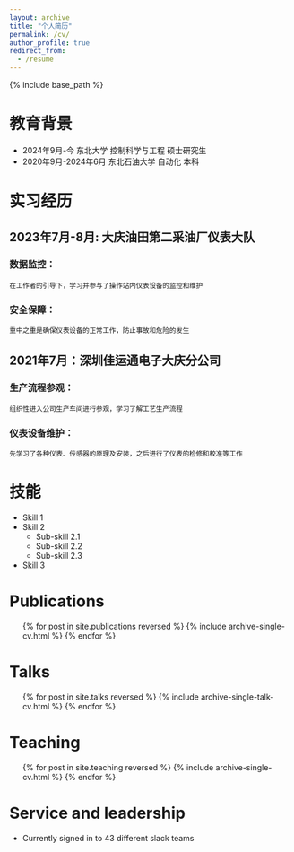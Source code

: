 ```yaml
---
layout: archive
title: "个人简历"
permalink: /cv/
author_profile: true
redirect_from:
  - /resume
---
```


{% include base_path %}

# 教育背景
* 2024年9月-今 东北大学 控制科学与工程 硕士研究生
* 2020年9月-2024年6月 东北石油大学 自动化 本科

# 实习经历
## 2023年7月-8月: 大庆油田第二采油厂仪表大队
### 数据监控：
    在工作者的引导下，学习并参与了操作站内仪表设备的监控和维护
### 安全保障：
    重中之重是确保仪表设备的正常工作，防止事故和危险的发生
## 2021年7月：深圳佳运通电子大庆分公司
### 生产流程参观：
    组织性进入公司生产车间进行参观，学习了解工艺生产流程
### 仪表设备维护：
    先学习了各种仪表、传感器的原理及安装，之后进行了仪表的检修和校准等工作
    
# 技能
* Skill 1
* Skill 2
  * Sub-skill 2.1
  * Sub-skill 2.2
  * Sub-skill 2.3
* Skill 3

Publications
======
  <ul>{% for post in site.publications reversed %}
    {% include archive-single-cv.html %}
  {% endfor %}</ul>
  
Talks
======
  <ul>{% for post in site.talks reversed %}
    {% include archive-single-talk-cv.html  %}
  {% endfor %}</ul>
  
Teaching
======
  <ul>{% for post in site.teaching reversed %}
    {% include archive-single-cv.html %}
  {% endfor %}</ul>
  
Service and leadership
======
* Currently signed in to 43 different slack teams
